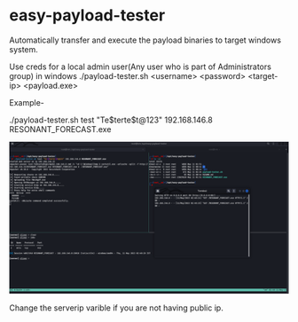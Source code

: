 # easy-payload-tester
Automatically transfer and execute the payload binaries to target windows system.

Use creds for a local admin user(Any user who is part of Administrators group) in windows
./payload-tester.sh &lt;username&gt; &lt;password&gt; &lt;target-ip&gt; &lt;payload.exe&gt;
 
 Example-
 
./payload-tester.sh test "Te\$terte\$t@123" 192.168.146.8 RESONANT_FORECAST.exe
 
![Image](payload-tester.png)

 Change the serverip varible if you are not having public ip.
